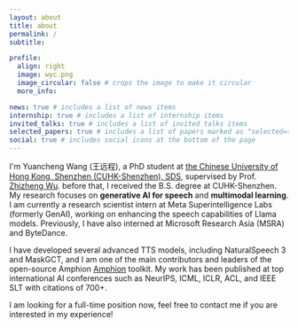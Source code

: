 ```yaml
---
layout: about
title: about
permalink: /
subtitle:

profile:
  align: right
  image: wyc.png
  image_circular: false # crops the image to make it circular
  more_info: 

news: true # includes a list of news items
internship: true # includes a list of internship items
invited_talks: true # includes a list of invited talks items
selected_papers: true # includes a list of papers marked as "selected={true}"
social: true # includes social icons at the bottom of the page
---
```


I'm Yuancheng Wang (王远程), a PhD student at [the Chinese University of Hong Kong, Shenzhen (CUHK-Shenzhen), SDS](https://sds.cuhk.edu.cn/en), supervised by Prof. [Zhizheng Wu](http://www.drwuz.com/). before that, I received the B.S. degree at CUHK-Shenzhen. My research focuses on **generative AI for speech** and **multimodal learning**. I am currently a research scientist intern at Meta Superintelligence Labs (formerly GenAI), working on enhancing the speech capabilities of Llama models. Previously, I have also interned at Microsoft Research Asia (MSRA) and ByteDance.

I have developed several advanced TTS models, including NaturalSpeech 3 and MaskGCT, and I am one of the main contributors and leaders of the open-source Amphion [Amphion](https://github.com/open-mmlab/Amphion) toolkit. My work has been published at top international AI conferences such as NeurIPS, ICML, ICLR, ACL, and IEEE SLT with citations of 700+.

I am looking for a full-time position now, feel free to contact me if you are interested in my experience!

